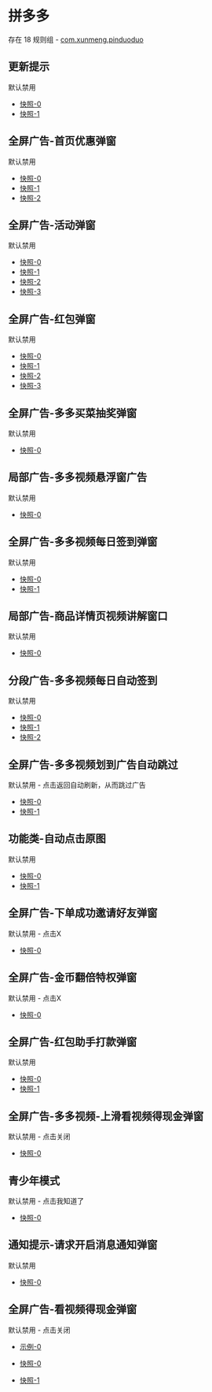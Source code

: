 # 拼多多

存在 18 规则组 - [com.xunmeng.pinduoduo](/src/apps/com.xunmeng.pinduoduo.ts)

## 更新提示

默认禁用

- [快照-0](https://i.gkd.li/import/12642017)
- [快照-1](https://i.gkd.li/import/13195645)

## 全屏广告-首页优惠弹窗

默认禁用

- [快照-0](https://i.gkd.li/import/12642015)
- [快照-1](https://i.gkd.li/import/12642019)
- [快照-2](https://i.gkd.li/import/13761182)

## 全屏广告-活动弹窗

默认禁用

- [快照-0](https://i.gkd.li/import/12642032)
- [快照-1](https://i.gkd.li/import/12642038)
- [快照-2](https://i.gkd.li/import/13308175)
- [快照-3](https://i.gkd.li/import/14310581)

## 全屏广告-红包弹窗

默认禁用

- [快照-0](https://i.gkd.li/import/12642023)
- [快照-1](https://i.gkd.li/import/13625441)
- [快照-2](https://i.gkd.li/import/13669963)
- [快照-3](https://i.gkd.li/import/13944160)

## 全屏广告-多多买菜抽奖弹窗

默认禁用

- [快照-0](https://i.gkd.li/import/12642053)

## 局部广告-多多视频悬浮窗广告

默认禁用

- [快照-0](https://i.gkd.li/import/12642058)

## 全屏广告-多多视频每日签到弹窗

默认禁用

- [快照-0](https://i.gkd.li/import/12700615)
- [快照-1](https://i.gkd.li/import/13804657)

## 局部广告-商品详情页视频讲解窗口

默认禁用

- [快照-0](https://i.gkd.li/import/13178326)

## 分段广告-多多视频每日自动签到

默认禁用

- [快照-0](https://i.gkd.li/import/13201422)
- [快照-1](https://i.gkd.li/import/13372677)
- [快照-2](https://i.gkd.li/import/13205634)

## 全屏广告-多多视频划到广告自动跳过

默认禁用 - 点击返回自动刷新，从而跳过广告

- [快照-0](https://i.gkd.li/import/13446291)
- [快照-1](https://i.gkd.li/import/13791119)

## 功能类-自动点击原图

默认禁用

- [快照-0](https://i.gkd.li/import/13925378)
- [快照-1](https://i.gkd.li/import/13925380)

## 全屏广告-下单成功邀请好友弹窗

默认禁用 - 点击X

- [快照-0](https://i.gkd.li/import/13927594)

## 全屏广告-金币翻倍特权弹窗

默认禁用 - 点击X

- [快照-0](https://i.gkd.li/import/13944165)

## 全屏广告-红包助手打款弹窗

默认禁用

- [快照-0](https://i.gkd.li/import/13972251)
- [快照-1](https://i.gkd.li/import/14341073)

## 全屏广告-多多视频-上滑看视频得现金弹窗

默认禁用 - 点击关闭

- [快照-0](https://i.gkd.li/import/13809053)

## 青少年模式

默认禁用 - 点击我知道了

- [快照-0](https://i.gkd.li/import/13809053)

## 通知提示-请求开启消息通知弹窗

默认禁用

- [快照-0](https://i.gkd.li/import/14109435)

## 全屏广告-看视频得现金弹窗

默认禁用 - 点击关闭

- [示例-0](https://m.gkd.li/57941037/532b339f-066c-4b35-9ca7-cb3821dcea5f)

- [快照-0](https://i.gkd.li/import/14305741)
- [快照-1](https://i.gkd.li/import/14317199)
